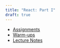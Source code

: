 ```yaml
---
title: "React: Part I"
draft: true
---
```


* [Assignments](./assignments/)
* [Warm-ups](./warm-ups/)
* [Lecture Notes](./lecture-notes/)
